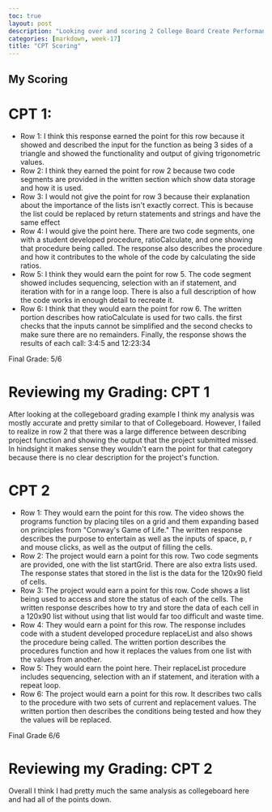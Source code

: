 ```yaml
---
toc: true
layout: post
description: "Looking over and scoring 2 College Board Create Performance Tasks"
categories: [markdown, week-17]
title: "CPT Scoring"
---
```


## My Scoring

# CPT 1:

* Row 1: I think this response earned the point for this row because it showed and described the input for the function as being 3 sides of a triangle and showed the functionality and output of giving trigonometric values.
* Row 2: I think they earned the point for row 2 because two code segments are provided in the written section which show data storage and how it is used.
* Row 3: I would not give the point for row 3 because their explanation about the importance of the lists isn't exactly correct. This is because the list could be replaced by return statements and strings and have the same effect
* Row 4: I would give the point here. There are two code segments, one with a student developed procedure, ratioCalculate, and one showing that procedure being called. The response also describes the procedure and how it contributes to the whole of the code by calculating the side ratios.
* Row 5: I think they would earn the point for row 5. The code segment showed includes sequencing, selection with an if statement, and iteration with for in a range loop. There is also a full description of how the code works in enough detail to recreate it.
* Row 6: I think that they would earn the point for row 6. The written portion describes how ratioCalculate is used for two calls. the first checks that the inputs cannot be simplified and the second checks to make sure there are no remainders. Finally, the response shows the results of each call: 3:4:5 and 12:23:34

Final Grade: 5/6

# Reviewing my Grading: CPT 1

After looking at the collegeboard grading example I think my analysis was mostly accurate and pretty similar to that of Collegeboard. However, I failed to realize in row 2 that there was a large difference between describing project function and showing the output that the project submitted missed. In hindsight it makes sense they wouldn't earn the point for that category because there is no clear description for the project's function.

# CPT 2

* Row 1: They would earn the point for this row. The video shows the programs function by placing tiles on a grid and them expanding based on principles from "Conway's Game of Life." The written response describes the purpose to entertain as well as the inputs of space, p, r and mouse clicks, as well as the output of filling the cells.
* Row 2: The project would earn a point for this row. Two code segments are provided, one with the list startGrid. There are also extra lists used. The response states that stored in the list is the data for the 120x90 field of cells.
* Row 3: The project would earn a point for this row. Code shows a list being used to access and store the status of each of the cells. The written response describes how to try and store the data of each cell in a 120x90 list without using that list would far too difficult and waste time.
* Row 4: They would earn a point for this row. The response includes code with a student developed procedure replaceList and also shows the procedure being called. The written portion describes the procedures function and how it replaces the values from one list with the values from another.
* Row 5: They would earn the point here. Their replaceList procedure includes sequencing, selection with an if statement, and iteration with a repeat loop.
* Row 6: The project would earn a point for this row. It describes two calls to the procedure with two sets of current and replacement values. The written portion then describes the conditions being tested and how they the values will be replaced.

Final Grade 6/6

# Reviewing my Grading: CPT 2

Overall I think I had pretty much the same analysis as collegeboard here and had all of the points down.